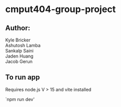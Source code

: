 # cmput404-group-project


Author:
------
Kyle Bricker <br>
Ashutosh Lamba <br>
Sankalp Saini <br>
Jaden Huang <br>
Jacob Gerun

## To run app
Requires node.js V > 15 and vite installed

`npm run dev' 
